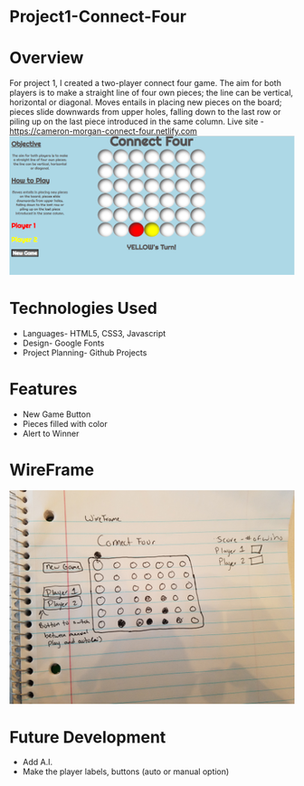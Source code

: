 # Project1-Connect-Four
# Overview
For project 1, I created a two-player connect four game. The aim for both players is to make a straight line of four own pieces; the line can be vertical, horizontal or diagonal. Moves entails in placing new pieces on the board; pieces slide downwards from upper holes, falling down to the last row or piling up on the last piece introduced in the same column. 
Live site - https://cameron-morgan-connect-four.netlify.com
![connect four](screenshots/connect4.png)
# Technologies Used
- Languages- HTML5, CSS3, Javascript
- Design- Google Fonts
- Project Planning- Github Projects
# Features
- New Game Button
- Pieces filled with color
- Alert to Winner
# WireFrame
![wireframe](screenshots/wireframe.jpg)
# Future Development
- Add A.I. 
- Make the player labels, buttons (auto or manual option)
